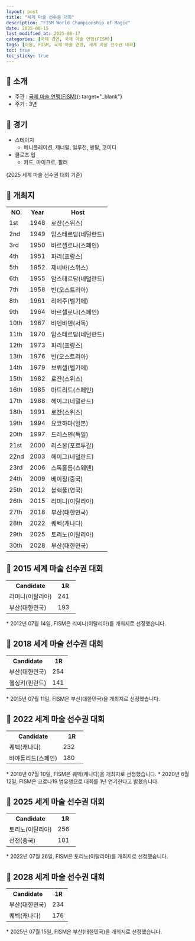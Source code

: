 ```yaml
---
layout: post
title: "세계 마술 선수권 대회"
description: "FISM World Championship of Magic"
date: 2025-08-15
last_modified_at: 2025-08-17
categories: [국제 경연, 국제 마술 연맹(FISM)]
tags: [마술, FISM, 국제 마술 연맹, 세계 마술 선수권 대회]
toc: true
toc_sticky: true
---
```

## 📜 소개
* 주관 : [국제 마술 연맹(FISM)](https://www.fism.org/){: target="_blank"}
* 주기 : 3년

## 📜 경기
* 스테이지
  * 메니플레이션, 제너럴, 일루전, 멘탈, 코미디
* 클로즈 업
  * 카드, 마이크로, 팔러

(2025 세계 마술 선수권 대회 기준)

## 📜 개최지
<html>

<head>
    <meta charset="UTF-8">
</head>

<body>
    <table>
        <tr class="header-row">
            <th class="col-no">NO.</th>
            <th class="col-year">Year</th>
            <th class="col-host">Host</th>
        </tr>
        <tr>
            <td>1st</td>
            <td>1948</td>
            <td>로잔(스위스)</td>
        </tr>
        <tr>
            <td>2nd</td>
            <td>1949</td>
            <td>암스테르담(네덜란드)</td>
        </tr>
        <tr>
            <td>3rd</td>
            <td>1950</td>
            <td>바르셀로나(스페인)</td>
        </tr>
        <tr>
            <td>4th</td>
            <td>1951</td>
            <td>파리(프랑스)</td>
        </tr>
        <tr>
            <td>5th</td>
            <td>1952</td>
            <td>제네바(스위스)</td>
        </tr>
        <tr>
            <td>6th</td>
            <td>1955</td>
            <td>암스테르담(네덜란드)</td>
        </tr>
        <tr>
            <td>7th</td>
            <td>1958</td>
            <td>빈(오스트리아)</td>
        </tr>
        <tr>
            <td>8th</td>
            <td>1961</td>
            <td>리에주(벨기에)</td>
        </tr>
        <tr>
            <td>9th</td>
            <td>1964</td>
            <td>바르셀로나(스페인)</td>
        </tr>
        <tr>
            <td>10th</td>
            <td>1967</td>
            <td>바덴바덴(서독)</td>
        </tr>
        <tr>
            <td>11th</td>
            <td>1970</td>
            <td>암스테르담(네덜란드)</td>
        </tr>
        <tr>
            <td>12th</td>
            <td>1973</td>
            <td>파리(프랑스)</td>
        </tr>
        <tr>
            <td>13th</td>
            <td>1976</td>
            <td>빈(오스트리아)</td>
        </tr>
        <tr>
            <td>14th</td>
            <td>1979</td>
            <td>브뤼셀(벨기에)</td>
        </tr>
        <tr>
            <td>15th</td>
            <td>1982</td>
            <td>로잔(스위스)</td>
        </tr>
        <tr>
            <td>16th</td>
            <td>1985</td>
            <td>마드리드(스페인)</td>
        </tr>
        <tr>
            <td>17th</td>
            <td>1988</td>
            <td>헤이그(네덜란드)</td>
        </tr>
        <tr>
            <td>18th</td>
            <td>1991</td>
            <td>로잔(스위스)</td>
        </tr>
        <tr>
            <td>19th</td>
            <td>1994</td>
            <td>요코하마(일본)</td>
        </tr>
        <tr>
            <td>20th</td>
            <td>1997</td>
            <td>드레스덴(독일)</td>
        </tr>
        <tr>
            <td>21st</td>
            <td>2000</td>
            <td>리스본(포르투갈)</td>
        </tr>
        <tr>
            <td>22nd</td>
            <td>2003</td>
            <td>헤이그(네덜란드)</td>
        </tr>
        <tr>
            <td>23rd</td>
            <td>2006</td>
            <td>스톡홀름(스웨덴)</td>
        </tr>
        <tr>
            <td>24th</td>
            <td>2009</td>
            <td>베이징(중국)</td>
        </tr>
        <tr>
            <td>25th</td>
            <td>2012</td>
            <td>블랙풀(영국)</td>
        </tr>
        <tr>
            <td>26th</td>
            <td>2015</td>
            <td>리미니(이탈리아)</td>
        </tr>
        <tr>
            <td><span class="korea-host">27th</span></td>
            <td><span class="korea-host">2018</span></td>
            <td><span class="korea-host">부산(대한민국)</span></td>
        </tr>
        <tr>
            <td>28th</td>
            <td>2022</td>
            <td>퀘벡(캐나다)</td>
        </tr>
        <tr>
            <td>29th</td>
            <td>2025</td>
            <td>토리노(이탈리아)</td>
        </tr>
        <tr>
            <td><span class="korea-host">30th</span></td>
            <td><span class="korea-host">2028</span></td>
            <td><span class="korea-host">부산(대한민국)</span></td>
        </tr>
    </table>
</body>

</html>

## 📜 2015 세계 마술 선수권 대회
<html>

<head>
    <meta charset="UTF-8">
</head>

<body>
    <table>
        <tr class="header-row">
            <th style="width: 70%;">Candidate</th>
            <th style="width: 30%;">1R</th>
        </tr>
        <tr>
            <td><span class="foreign-host">리미니(이탈리아)</span></td>
            <td><span class="foreign-host2">241</span></td>
        </tr>
        <tr>
            <td>부산(대한민국)</td>
            <td>193</td>
        </tr>
    </table>
</body>

</html>
* 2012년 07월 14일, FISM은 <span class="foreign-host">리미니(이탈리아)</span>를 개최지로 선정했습니다.

## 📜 2018 세계 마술 선수권 대회
<html>

<head>
    <meta charset="UTF-8">
</head>

<body>
    <table>
        <tr class="header-row">
            <th style="width: 70%;">Candidate</th>
            <th style="width: 30%;">1R</th>
        </tr>
        <tr>
            <td><span class="korea-host">부산(대한민국)</span></td>
            <td><span class="korea-host2">254</span></td>
        </tr>
        <tr>
            <td>헬싱키(핀란드)</td>
            <td>141</td>
        </tr>
    </table>
</body>

</html>
* 2015년 07월 11일, FISM은 <span class="korea-host">부산(대한민국)</span>을 개최지로 선정했습니다.

## 📜 2022 세계 마술 선수권 대회
<html>

<head>
    <meta charset="UTF-8">
</head>

<body>
    <table>
        <tr class="header-row">
            <th style="width: 70%;">Candidate</th>
            <th style="width: 30%;">1R</th>
        </tr>
        <tr>
            <td><span class="foreign-host">퀘벡(캐나다)</span></td>
            <td><span class="foreign-host2">232</span></td>
        </tr>
        <tr>
            <td>바야돌리드(스페인)</td>
            <td>180</td>
        </tr>
    </table>
</body>

</html>
* 2018년 07월 10일, FISM은 <span class="foreign-host">퀘벡(캐나다)</span>을 개최지로 선정했습니다.
* 2020년 6월 12일, FISM은 코로나19 범유행으로 대회를 1년 연기한다고 밝혔습니다.

## 📜 2025 세계 마술 선수권 대회
<html>

<head>
    <meta charset="UTF-8">
</head>

<body>
    <table>
        <tr class="header-row">
            <th style="width: 70%;">Candidate</th>
            <th style="width: 30%;">1R</th>
        </tr>
        <tr>
            <td><span class="foreign-host">토리노(이탈리아)</span></td>
            <td><span class="foreign-host2">256</span></td>
        </tr>
        <tr>
            <td>선전(중국)</td>
            <td>101</td>
        </tr>
    </table>
</body>

</html>
* 2022년 07월 26일, FISM은 <span class="foreign-host">토리노(이탈리아)</span>를 개최지로 선정했습니다.

## 📜 2028 세계 마술 선수권 대회
<html>

<head>
    <meta charset="UTF-8">
</head>

<body>
    <table>
        <tr class="header-row"">
            <th style="width: 70%;">Candidate</th>
            <th style="width: 30%;">1R</th>
        </tr>
        <tr>
            <td><span class="korea-host">부산(대한민국)</span></td>
            <td><span class="korea-host2">234</span></td>
        </tr>
        <tr>
            <td>퀘벡(캐나다)</td>
            <td>176</td>
        </tr>
    </table>
</body>

</html>
* 2025년 07월 15일, FISM은 <span class="korea-host">부산(대한민국)</span>을 개최지로 선정했습니다.
